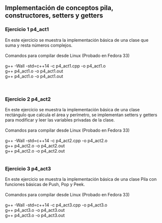 ## Implementación de conceptos pila, constructores, setters y getters

### Ejercicio 1 p4_act1 
En este ejercicio se muestra la implementación básica de una clase que suma y resta números complejos.<br/>
<br/>
Comandos para compilar desde Linux (Probado en Fedora 33) <br/>
<br/>
g++ -Wall -std=c++14 -c p4_act1.cpp -o p4_act1.o<br/>
g++ p4_act1.o -o p4_act1.out<br/>
g++ p4_act1.o -o p4_act1.out<br/>
<br/>
<br/>

### Ejercicio 2 p4_act2
En este ejercicio se muestra la implementación básica de una clase rectángulo que calcula el área y perímetro, se implementan setters y getters para modificar y leer las variables privadas de la clase.<br/>
<br/>
Comandos para compilar desde Linux (Probado en Fedora 33) <br/>
<br/>
g++ -Wall -std=c++14 -c p4_act2.cpp -o p4_act2.o<br/>
g++ p4_act2.o -o p4_act2.out<br/>
g++ p4_act2.o -o p4_act2.out<br/>
<br/>

### Ejercicio 3 p4_act3 
En este ejercicio se muestra la implementación básica de una clase Pila con funciones básicas de Push, Pop y Peek.<br/>
<br/>
Comandos para compilar desde Linux (Probado en Fedora 33) <br/>
<br/>
g++ -Wall -std=c++14 -c p4_act3.cpp -o p4_act3.o<br/>
g++ p4_act3.o -o p4_act3.out<br/>
g++ p4_act3.o -o p4_act3.out<br/>
<br/>